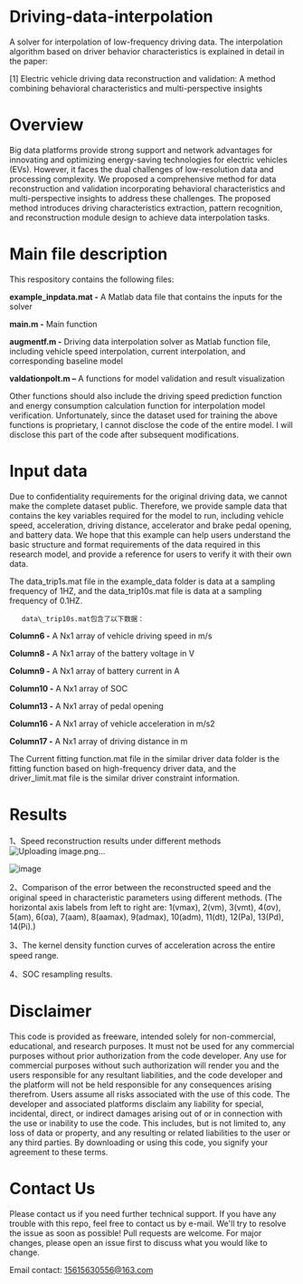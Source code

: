 # Driving-data-interpolation


A solver for interpolation of low-frequency driving data. The interpolation algorithm based on driver behavior characteristics is explained in detail in the paper:

[1] Electric vehicle driving data reconstruction and validation: A method combining behavioral characteristics and multi-perspective insights

# **Overview**

Big data platforms provide strong support and network advantages for innovating and optimizing energy-saving technologies for electric vehicles (EVs). However, it faces the dual challenges of low-resolution data and processing complexity. We proposed a comprehensive method for data reconstruction and validation incorporating behavioral characteristics and multi-perspective insights to address these challenges. The proposed method introduces driving characteristics extraction, pattern recognition, and reconstruction module design to achieve data interpolation tasks.

# Main file description

This respository contains the following files:

**example_inpdata.mat -**  A Matlab data file that contains the inputs for the solver

**main.m -**  Main function

**augmentf.m -**  Driving data interpolation solver as Matlab function file, including vehicle speed interpolation, current interpolation, and corresponding baseline model

**valdationpolt.m –**  A functions for model validation and result visualization

Other functions should also include the driving speed prediction function and energy consumption calculation function for interpolation model verification. Unfortunately, since the dataset used for training the above functions is proprietary, I cannot disclose the code of the entire model. I will disclose this part of the code after subsequent modifications.

# Input data

Due to confidentiality requirements for the original driving data, we cannot make the complete dataset public. Therefore, we provide sample data that contains the key variables required for the model to run, including vehicle speed, acceleration, driving distance, accelerator and brake pedal opening, and battery data. We hope that this example can help users understand the basic structure and format requirements of the data required in this research model, and provide a reference for users to verify it with their own data.

The data\_trip1s.mat file in the example\_data folder is data at a sampling frequency of 1HZ, and the data\_trip10s.mat file is data at a sampling frequency of 0.1HZ.

       data\_trip10s.mat包含了以下数据：

**Column6 -**   A Nx1 array of vehicle driving speed in m/s

**Column8 -**   A Nx1 array of the battery voltage in V

**Column9 -**   A Nx1 array of battery current in A

**Column10 -**   A Nx1 array of SOC

**Column13 -**   A Nx1 array of pedal opening

**Column16 -**   A Nx1 array of vehicle acceleration in m/s2

**Column17 -**   A Nx1 array of driving distance in m

The Current fitting function.mat file in the similar driver data folder is the fitting function based on high-frequency driver data, and the driver\_limit.mat file is the similar driver constraint information.

# Results

1、Speed reconstruction results under different methods
![Uploading image.png…]()


![image](https://github.com/user-attachments/assets/4195ac1f-9d94-45de-bc06-b36c30df2095)

2、Comparison of the error between the reconstructed speed and the original speed in characteristic parameters using different methods. (The horizontal axis labels from left to right are: 1(vmax), 2(vm), 3(vmt), 4(σv), 5(am), 6(σa), 7(aam), 8(aamax), 9(admax), 10(adm), 11(dt), 12(Pa), 13(Pd), 14(Pi).)

3、The kernel density function curves of acceleration across the entire speed range.

4、SOC resampling results.

# Disclaimer

This code is provided as freeware, intended solely for non-commercial, educational, and research purposes. It must not be used for any commercial purposes without prior authorization from the code developer. Any use for commercial purposes without such authorization will render you and the users responsible for any resultant liabilities, and the code developer and the platform will not be held responsible for any consequences arising therefrom. Users assume all risks associated with the use of this code. The developer and associated platforms disclaim any liability for special, incidental, direct, or indirect damages arising out of or in connection with the use or inability to use the code. This includes, but is not limited to, any loss of data or property, and any resulting or related liabilities to the user or any third parties. By downloading or using this code, you signify your agreement to these terms.

# Contact Us

Please contact us if you need further technical support. If you have any trouble with this repo, feel free to contact us by e-mail. We'll try to resolve the issue as soon as possible! Pull requests are welcome. For major changes, please open an issue first to discuss what you would like to change.

Email contact: 15615630556@163.com
